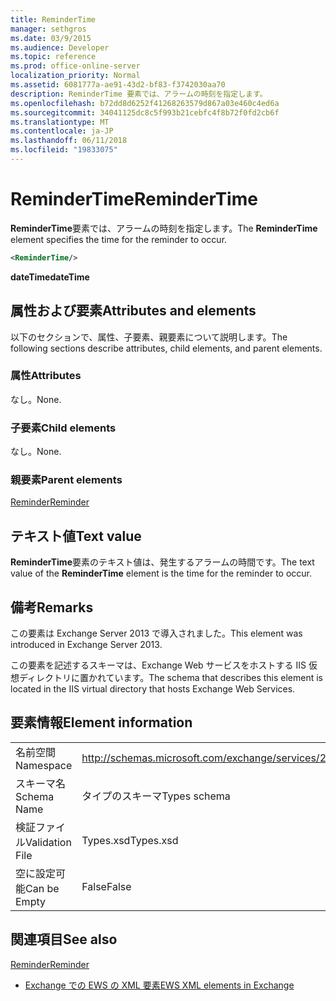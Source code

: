 ```yaml
---
title: ReminderTime
manager: sethgros
ms.date: 03/9/2015
ms.audience: Developer
ms.topic: reference
ms.prod: office-online-server
localization_priority: Normal
ms.assetid: 6081777a-ae91-43d2-bf83-f3742030aa70
description: ReminderTime 要素では、アラームの時刻を指定します。
ms.openlocfilehash: b72dd8d6252f41268263579d867a03e460c4ed6a
ms.sourcegitcommit: 34041125dc8c5f993b21cebfc4f8b72f0fd2cb6f
ms.translationtype: MT
ms.contentlocale: ja-JP
ms.lasthandoff: 06/11/2018
ms.locfileid: "19833075"
---
```

# <a name="remindertime"></a><span data-ttu-id="7c30e-103">ReminderTime</span><span class="sxs-lookup"><span data-stu-id="7c30e-103">ReminderTime</span></span>

<span data-ttu-id="7c30e-104">**ReminderTime**要素では、アラームの時刻を指定します。</span><span class="sxs-lookup"><span data-stu-id="7c30e-104">The **ReminderTime** element specifies the time for the reminder to occur.</span></span> 
  
```XML
<ReminderTime/>
```

 <span data-ttu-id="7c30e-105">**dateTime**</span><span class="sxs-lookup"><span data-stu-id="7c30e-105">**dateTime**</span></span>
## <a name="attributes-and-elements"></a><span data-ttu-id="7c30e-106">属性および要素</span><span class="sxs-lookup"><span data-stu-id="7c30e-106">Attributes and elements</span></span>

<span data-ttu-id="7c30e-107">以下のセクションで、属性、子要素、親要素について説明します。</span><span class="sxs-lookup"><span data-stu-id="7c30e-107">The following sections describe attributes, child elements, and parent elements.</span></span>
  
### <a name="attributes"></a><span data-ttu-id="7c30e-108">属性</span><span class="sxs-lookup"><span data-stu-id="7c30e-108">Attributes</span></span>

<span data-ttu-id="7c30e-109">なし。</span><span class="sxs-lookup"><span data-stu-id="7c30e-109">None.</span></span>
  
### <a name="child-elements"></a><span data-ttu-id="7c30e-110">子要素</span><span class="sxs-lookup"><span data-stu-id="7c30e-110">Child elements</span></span>

<span data-ttu-id="7c30e-111">なし。</span><span class="sxs-lookup"><span data-stu-id="7c30e-111">None.</span></span>
  
### <a name="parent-elements"></a><span data-ttu-id="7c30e-112">親要素</span><span class="sxs-lookup"><span data-stu-id="7c30e-112">Parent elements</span></span>

[<span data-ttu-id="7c30e-113">Reminder</span><span class="sxs-lookup"><span data-stu-id="7c30e-113">Reminder</span></span>](reminder.md)
  
## <a name="text-value"></a><span data-ttu-id="7c30e-114">テキスト値</span><span class="sxs-lookup"><span data-stu-id="7c30e-114">Text value</span></span>

<span data-ttu-id="7c30e-115">**ReminderTime**要素のテキスト値は、発生するアラームの時間です。</span><span class="sxs-lookup"><span data-stu-id="7c30e-115">The text value of the **ReminderTime** element is the time for the reminder to occur.</span></span> 
  
## <a name="remarks"></a><span data-ttu-id="7c30e-116">備考</span><span class="sxs-lookup"><span data-stu-id="7c30e-116">Remarks</span></span>

<span data-ttu-id="7c30e-117">この要素は Exchange Server 2013 で導入されました。</span><span class="sxs-lookup"><span data-stu-id="7c30e-117">This element was introduced in Exchange Server 2013.</span></span>
  
<span data-ttu-id="7c30e-118">この要素を記述するスキーマは、Exchange Web サービスをホストする IIS 仮想ディレクトリに置かれています。</span><span class="sxs-lookup"><span data-stu-id="7c30e-118">The schema that describes this element is located in the IIS virtual directory that hosts Exchange Web Services.</span></span>
  
## <a name="element-information"></a><span data-ttu-id="7c30e-119">要素情報</span><span class="sxs-lookup"><span data-stu-id="7c30e-119">Element information</span></span>

|||
|:-----|:-----|
|<span data-ttu-id="7c30e-120">名前空間</span><span class="sxs-lookup"><span data-stu-id="7c30e-120">Namespace</span></span>  <br/> |http://schemas.microsoft.com/exchange/services/2006/types  <br/> |
|<span data-ttu-id="7c30e-121">スキーマ名</span><span class="sxs-lookup"><span data-stu-id="7c30e-121">Schema Name</span></span>  <br/> |<span data-ttu-id="7c30e-122">タイプのスキーマ</span><span class="sxs-lookup"><span data-stu-id="7c30e-122">Types schema</span></span>  <br/> |
|<span data-ttu-id="7c30e-123">検証ファイル</span><span class="sxs-lookup"><span data-stu-id="7c30e-123">Validation File</span></span>  <br/> |<span data-ttu-id="7c30e-124">Types.xsd</span><span class="sxs-lookup"><span data-stu-id="7c30e-124">Types.xsd</span></span>  <br/> |
|<span data-ttu-id="7c30e-125">空に設定可能</span><span class="sxs-lookup"><span data-stu-id="7c30e-125">Can be Empty</span></span>  <br/> |<span data-ttu-id="7c30e-126">False</span><span class="sxs-lookup"><span data-stu-id="7c30e-126">False</span></span>  <br/> |
   
## <a name="see-also"></a><span data-ttu-id="7c30e-127">関連項目</span><span class="sxs-lookup"><span data-stu-id="7c30e-127">See also</span></span>



[<span data-ttu-id="7c30e-128">Reminder</span><span class="sxs-lookup"><span data-stu-id="7c30e-128">Reminder</span></span>](reminder.md)


- [<span data-ttu-id="7c30e-129">Exchange での EWS の XML 要素</span><span class="sxs-lookup"><span data-stu-id="7c30e-129">EWS XML elements in Exchange</span></span>](ews-xml-elements-in-exchange.md)


